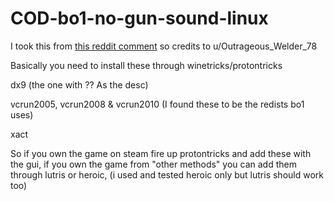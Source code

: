 # COD-bo1-no-gun-sound-linux
I took this from [this reddit comment](https://www.reddit.com/r/wine_gaming/comments/x42esq/comment/lwicm1i/?utm_source=share&utm_medium=web3x&utm_name=web3xcss&utm_term=1&utm_content=share_button) so credits to u/Outrageous_Welder_78

Basically you need to install these through winetricks/protontricks

dx9 (the one with ?? As the desc)

vcrun2005, vcrun2008 & vcrun2010 (I found these to be the redists bo1 uses)

xact 

So if you own the game on steam fire up protontricks and add these with the gui, if you own the game from "other methods" you can add them through lutris or heroic, (i used and tested heroic only but lutris should work too)
